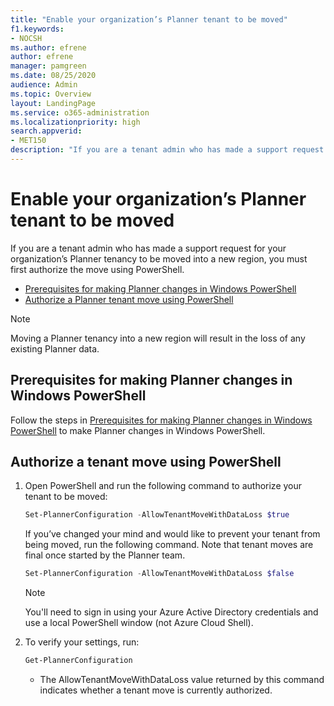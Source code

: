 ```yaml
---
title: "Enable your organization’s Planner tenant to be moved"
f1.keywords:
- NOCSH
ms.author: efrene
author: efrene
manager: pamgreen
ms.date: 08/25/2020
audience: Admin
ms.topic: Overview
layout: LandingPage
ms.service: o365-administration
ms.localizationpriority: high
search.appverid:
- MET150
description: "If you are a tenant admin who has made a support request for your organization’s Planner tenancy to be moved, first authorize using PowerShell"
---
```


# Enable your organization’s Planner tenant to be moved

If you are a tenant admin who has made a support request for your organization’s Planner tenancy to be moved into a new region, you must first authorize the move using PowerShell. 

- [Prerequisites for making Planner changes in Windows PowerShell](#prerequisites-for-making-planner-changes-in-windows-powershell)
- [Authorize a Planner tenant move using PowerShell](#authorize-a-tenant-move-using-powershell)

> [!NOTE]
> Moving a Planner tenancy into a new region will result in the loss of any existing Planner data.

## Prerequisites for making Planner changes in Windows PowerShell

Follow the steps in [Prerequisites for making Planner changes in Windows PowerShell](prerequisites-for-powershell.md) to make Planner changes in Windows PowerShell.

## Authorize a tenant move using PowerShell

1. Open PowerShell and run the following command to authorize your tenant to be moved:

   ```PowerShell
   Set-PlannerConfiguration -AllowTenantMoveWithDataLoss $true
   ```

   If you’ve changed your mind and would like to prevent your tenant from being moved, run the following command. Note that tenant moves are final once started by the Planner team.

   ```PowerShell
   Set-PlannerConfiguration -AllowTenantMoveWithDataLoss $false
   ```

   > [!NOTE]
   > You'll need to sign in using your Azure Active Directory credentials and use a local PowerShell window (not Azure Cloud Shell).

2. To verify your settings, run:

   ```PowerShell
   Get-PlannerConfiguration
   ```

   - The AllowTenantMoveWithDataLoss value returned by this command indicates whether a tenant move is currently authorized.
